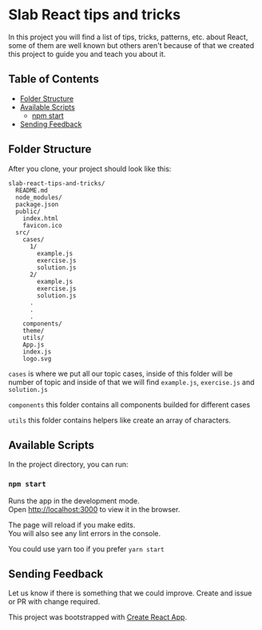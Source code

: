 # Slab React tips and tricks

In this project you will find a list of tips, tricks, patterns, etc. about React, some of them are well known but others aren't because of that we created this project to guide you and teach you about it.

## Table of Contents

- [Folder Structure](#folder-structure)
- [Available Scripts](#available-scripts)
  - [npm start](#npm-start)
- [Sending Feedback](#sending-feedback)

## Folder Structure

After you clone, your project should look like this:

```
slab-react-tips-and-tricks/
  README.md
  node_modules/
  package.json
  public/
    index.html
    favicon.ico
  src/
    cases/
      1/
        example.js
        exercise.js
        solution.js
      2/
        example.js
        exercise.js
        solution.js
      .
      .
      .
    components/
    theme/
    utils/
    App.js
    index.js
    logo.svg
```

`cases` is where we put all our topic cases, inside of this folder will be number of topic and inside of that we will find `example.js`, `exercise.js` and `solution.js`

`components` this folder contains all components builded for different cases

`utils` this folder contains helpers like create an array of characters.

## Available Scripts

In the project directory, you can run:

### `npm start`

Runs the app in the development mode.<br>
Open [http://localhost:3000](http://localhost:3000) to view it in the browser.

The page will reload if you make edits.<br>
You will also see any lint errors in the console.

You could use yarn too if you prefer `yarn start`

## Sending Feedback

Let us know if there is something that we could improve. Create and issue or PR with change required.

This project was bootstrapped with [Create React App](https://github.com/facebook/create-react-app).
